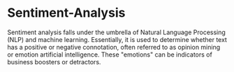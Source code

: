# Sentiment-Analysis

Sentiment analysis falls under the umbrella of Natural Language Processing (NLP) and machine learning. Essentially, it is used to determine whether text has a positive or negative connotation, often referred to as opinion mining or emotion artificial intelligence. These "emotions" can be indicators of business boosters or detractors. 
